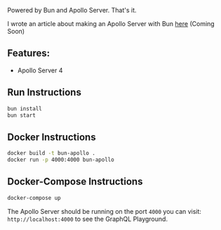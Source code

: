 Powered by Bun and Apollo Server. That's it.

I wrote an article about making an Apollo Server with Bun [here](https://groff.dev/bun-apollo/) (Coming Soon)

## Features:
* Apollo Server 4

## Run Instructions
```bash
bun install
bun start
```

## Docker Instructions
```bash
docker build -t bun-apollo .
docker run -p 4000:4000 bun-apollo
```

## Docker-Compose Instructions
```bash
docker-compose up
```

The Apollo Server should be running on the port `4000` you can visit: `http://localhost:4000` to see the GraphQL Playground.